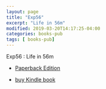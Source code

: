 ```yaml
---
layout: page
title: "Exp56"
excerpt: "Life in 56m"
modified: 2019-03-20T14:17:25-04:00
categories: books-pub
tags: [ books-pub]
---
```



Exp56 : Life in 56m


* [Paperback Edition](https://amzn.to/2LxhymF)

* [buy Kindle book](https://amzn.to/2TXZPJx)
